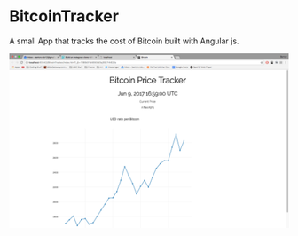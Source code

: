 # BitcoinTracker
A small App that tracks the cost of Bitcoin built with Angular js.

![alt text](https://raw.githubusercontent.com/WinSomeLoseSome/BitcoinTracker/master/img/Tracker.png)

